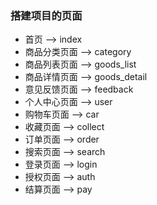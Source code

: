 ### 搭建项目的页面

- 首页 --> index
- 商品分类页面 --> category
- 商品列表页面 --> goods_list 
- 商品详情页面 --> goods_detail
- 意见反馈页面 --> feedback
- 个人中心页面 --> user
- 购物车页面 --> car
- 收藏页面 --> collect
- 订单页面 --> order
- 搜索页面 --> search
- 登录页面 --> login
- 授权页面 --> auth
- 结算页面 --> pay

